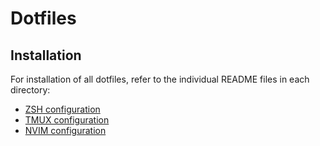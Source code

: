 
# Dotfiles

## Installation

For installation of all dotfiles, refer to the individual README files in each directory:
- [ZSH configuration](omz/README.md)
- [TMUX configuration](tmux/README.md)
- [NVIM configuration](nvim/README.md)
